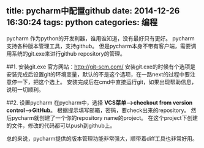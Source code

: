 ﻿title: pycharm中配置github
date: 2014-12-26 16:30:24
tags: python
categories: 编程
---
pycharm 作为python的开发利器，谁用谁知道，没有最好只有更好。
pycharm支持各种版本管理工具，支持github。
但是pycharm本身不带有客户端，需要调用系统的git.exe来进行github repository的管理。

##1. 安装git.exe
官方网站：http://git-scm.com/
安装git.exe的时候有个选项是安装完成后设置git的环境变量，默认的不是这个选项，在一路next的过程中要注意停一下，把这个选上。
安装完成后在cmd中直接运行git，如果出现帮助信息，说明一切顺利。

##2. 设置pycharm
在pycharm中，选择 **VCS菜单—>checkout from version control—>GitHub**。
根据提示填写邮箱，密码，要check出来的repository。
然后pycharm就创建了一个你的repository name的project。
在这个project下创建的文件，修改的代码都可以push到github上。

总的来说，pycharm提供的版本管理功能非常强大，顺带着diff工具也非常好用。
